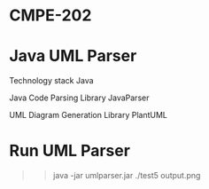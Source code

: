 # CMPE-202

# Java UML Parser

Technology stack
Java

Java Code Parsing Library
JavaParser

UML Diagram Generation Library
PlantUML

# Run UML Parser
>> java -jar umlparser.jar ./test5 output.png

